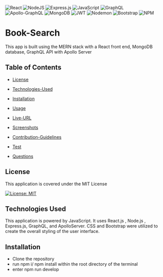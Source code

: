 ![React](https://img.shields.io/badge/react-%2320232a.svg?style=for-the-badge&logo=react&logoColor=%2361DAFB)
![NodeJS](https://img.shields.io/badge/node.js-6DA55F?style=for-the-badge&logo=node.js&logoColor=white)
![Express.js](https://img.shields.io/badge/express.js-%23404d59.svg?style=for-the-badge&logo=express&logoColor=%2361DAFB)
![JavaScript](https://img.shields.io/badge/javascript-%23323330.svg?style=for-the-badge&logo=javascript&logoColor=%23F7DF1E)
![GraphQL](https://img.shields.io/badge/GraphQL-E10098.svg?style=for-the-badge&logo=GraphQL&logoColor=white)
![Apollo-GraphQL](https://img.shields.io/badge/-ApolloGraphQL-311C87?style=for-the-badge&logo=apollo-graphql)
![MongoDB](https://img.shields.io/badge/MongoDB-%234ea94b.svg?style=for-the-badge&logo=mongodb&logoColor=white)
![JWT](https://img.shields.io/badge/JWT-black?style=for-the-badge&logo=JSON%20web%20tokens)
![Nodemon](https://img.shields.io/badge/Nodemon-76D04B.svg?style=for-the-badge&logo=Nodemon&logoColor=white)
![Bootstrap](https://img.shields.io/badge/Bootstrap-7952B3.svg?style=for-the-badge&logo=Bootstrap&logoColor=white)
![NPM](https://img.shields.io/badge/NPM-%23CB3837.svg?style=for-the-badge&logo=npm&logoColor=white)

# Book-Search
This app is built using the MERN stack with a React front end, MongoDB database, GraphQL API with Apollo Server

## Table of Contents

- [License](#license)

- [Technologies-Used](#technologies-used)

- [Installation](#installation)

- [Usage](#usage)

- [Live-URL](#live-url)

- [Screenshots](#screenshots)

- [Contribution-Guidelines](#contribution-guidelines)

- [Test](#test)

- [Questions](#questions)

## License

This application is covered under the MIT License

[![License: MIT](https://img.shields.io/badge/License-MIT-yellow.svg)](https://opensource.org/licenses/MIT) 

## Technologies Used

This application is powered by JavaScript. It uses React.js , Node.js , Express.js, GraphQL, and ApolloServer. CSS and Bootstrap were utilized to create the overall styling of the user interface.

## Installation

* Clone the repository
* run npm i/ npm install within the root directory of the terminal
* enter npm run develop
  
